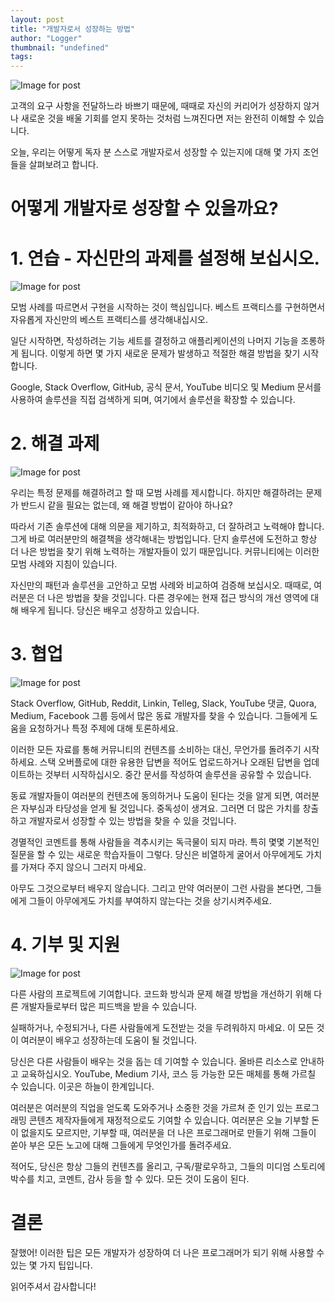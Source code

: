 ```yaml
---
layout: post
title: "개발자로서 성장하는 방법"
author: "Logger"
thumbnail: "undefined"
tags: 
---
```



![Image for post](https://miro.medium.com/max/3772/1*LrWR_qc3MOG65teK0JwFkg.png)

고객의 요구 사항을 전달하느라 바쁘기 때문에, 때때로 자신의 커리어가 성장하지 않거나 새로운 것을 배울 기회를 얻지 못하는 것처럼 느껴진다면 저는 완전히 이해할 수 있습니다.

오늘, 우리는 어떻게 독자 분 스스로 개발자로서 성장할 수 있는지에 대해 몇 가지 조언들을 살펴보려고 합니다.

# 어떻게 개발자로 성장할 수 있을까요?

# 1. 연습 - 자신만의 과제를 설정해 보십시오.

![Image for post](https://miro.medium.com/max/7928/0*WTpzXC9At6bMjW3H)

모범 사례를 따르면서 구현을 시작하는 것이 핵심입니다. 베스트 프랙티스를 구현하면서 자유롭게 자신만의 베스트 프랙티스를 생각해내십시오.

일단 시작하면, 작성하려는 기능 세트를 결정하고 애플리케이션의 나머지 기능을 조롱하게 됩니다. 이렇게 하면 몇 가지 새로운 문제가 발생하고 적절한 해결 방법을 찾기 시작합니다.

Google, Stack Overflow, GitHub, 공식 문서, YouTube 비디오 및 Medium 문서를 사용하여 솔루션을 직접 검색하게 되며, 여기에서 솔루션을 확장할 수 있습니다.

# 2. 해결 과제

![Image for post](https://miro.medium.com/max/10704/0*YurFS4Ig0cmRSY_X)

우리는 특정 문제를 해결하려고 할 때 모범 사례를 제시합니다. 하지만 해결하려는 문제가 반드시 같을 필요는 없는데, 왜 해결 방법이 같아야 하나요?

따라서 기존 솔루션에 대해 의문을 제기하고, 최적화하고, 더 잘하려고 노력해야 합니다. 그게 바로 여러분만의 해결책을 생각해내는 방법입니다. 단지 솔루션에 도전하고 항상 더 나은 방법을 찾기 위해 노력하는 개발자들이 있기 때문입니다. 커뮤니티에는 이러한 모범 사례와 지침이 있습니다.

자신만의 패턴과 솔루션을 고안하고 모범 사례와 비교하여 검증해 보십시오. 때때로, 여러분은 더 나은 방법을 찾을 것입니다. 다른 경우에는 현재 접근 방식의 개선 영역에 대해 배우게 됩니다. 당신은 배우고 성장하고 있습니다.

# 3. 협업

![Image for post](https://miro.medium.com/max/12276/0*oV4Y_vIA-a4_OmW4)

Stack Overflow, GitHub, Reddit, Linkin, Telleg, Slack, YouTube 댓글, Quora, Medium, Facebook 그룹 등에서 많은 동료 개발자를 찾을 수 있습니다. 그들에게 도움을 요청하거나 특정 주제에 대해 토론하세요.

이러한 모든 자료를 통해 커뮤니티의 컨텐츠를 소비하는 대신, 무언가를 돌려주기 시작하세요. 스택 오버플로에 대한 유용한 답변을 적어도 업로드하거나 오래된 답변을 업데이트하는 것부터 시작하십시오. 중간 문서를 작성하여 솔루션을 공유할 수 있습니다.

동료 개발자들이 여러분의 컨텐츠에 동의하거나 도움이 된다는 것을 알게 되면, 여러분은 자부심과 타당성을 얻게 될 것입니다. 중독성이 생겨요. 그러면 더 많은 가치를 창출하고 개발자로서 성장할 수 있는 방법을 찾을 수 있을 것입니다.

경멸적인 코멘트를 통해 사람들을 격추시키는 독극물이 되지 마라. 특히 몇몇 기본적인 질문을 할 수 있는 새로운 학습자들이 그렇다. 당신은 비열하게 굴어서 아무에게도 가치를 가져다 주지 않으니 그러지 마세요.

아무도 그것으로부터 배우지 않습니다. 그리고 만약 여러분이 그런 사람을 본다면, 그들에게 그들이 아무에게도 가치를 부여하지 않는다는 것을 상기시켜주세요.

# 4. 기부 및 지원

![Image for post](https://miro.medium.com/max/11704/0*H30AzWRHskpPqjA2)

다른 사람의 프로젝트에 기여합니다. 코드화 방식과 문제 해결 방법을 개선하기 위해 다른 개발자들로부터 많은 피드백을 받을 수 있습니다.

실패하거나, 수정되거나, 다른 사람들에게 도전받는 것을 두려워하지 마세요. 이 모든 것이 여러분이 배우고 성장하는데 도움이 될 것입니다.

당신은 다른 사람들이 배우는 것을 돕는 데 기여할 수 있습니다. 올바른 리소스로 안내하고 교육하십시오. YouTube, Medium 기사, 코스 등 가능한 모든 매체를 통해 가르칠 수 있습니다. 이곳은 하늘이 한계입니다.

여러분은 여러분의 직업을 얻도록 도와주거나 소중한 것을 가르쳐 준 인기 있는 프로그래밍 콘텐츠 제작자들에게 재정적으로도 기여할 수 있습니다. 여러분은 오늘 기부할 돈이 없을지도 모르지만, 기부할 때, 여러분을 더 나은 프로그래머로 만들기 위해 그들이 쏟아 부은 모든 노고에 대해 그들에게 무엇인가를 돌려주세요.

적어도, 당신은 항상 그들의 컨텐츠를 올리고, 구독/팔로우하고, 그들의 미디엄 스토리에 박수를 치고, 코멘트, 감사 등을 할 수 있다. 모든 것이 도움이 된다.

# 결론

잘했어! 이러한 팁은 모든 개발자가 성장하여 더 나은 프로그래머가 되기 위해 사용할 수 있는 몇 가지 팁입니다.

읽어주셔서 감사합니다!